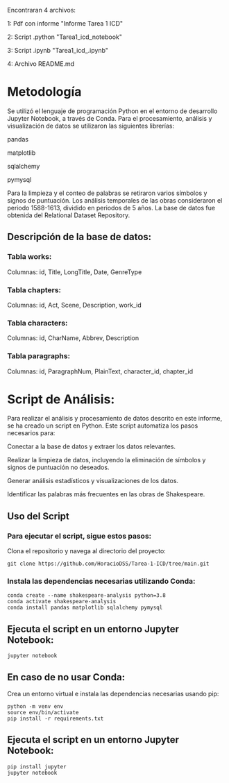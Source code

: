 Encontraran 4 archivos: 

1: Pdf con informe "Informe Tarea 1 ICD"

2: Script .python "Tarea1_icd_notebook"

3: Script .ipynb "Tarea1_icd_.ipynb"

4: Archivo README.md

# Metodología
Se utilizó el lenguaje de programación Python en el entorno de desarrollo Jupyter Notebook, a través de Conda. Para el procesamiento, análisis y visualización de datos se utilizaron las siguientes librerías:

pandas

matplotlib

sqlalchemy

pymysql

Para la limpieza y el conteo de palabras se retiraron varios símbolos y signos de puntuación. Los análisis temporales de las obras consideraron el periodo 1588-1613, dividido en periodos de 5 años. La base de datos fue obtenida del Relational Dataset Repository.

## Descripción de la base de datos: 

### Tabla works:
Columnas: id, Title, LongTitle, Date, GenreType

### Tabla chapters:
Columnas: id, Act, Scene, Description, work_id

### Tabla characters:
Columnas: id, CharName, Abbrev, Description

### Tabla paragraphs:
Columnas: id, ParagraphNum, PlainText, character_id, chapter_id

# Script de Análisis:
Para realizar el análisis y procesamiento de datos descrito en este informe, se ha creado un script en Python. Este script automatiza los pasos necesarios para:

Conectar a la base de datos y extraer los datos relevantes.

Realizar la limpieza de datos, incluyendo la eliminación de símbolos y signos de puntuación no deseados.

Generar análisis estadísticos y visualizaciones de los datos.

Identificar las palabras más frecuentes en las obras de Shakespeare.


##  Uso del Script
### Para ejecutar el script, sigue estos pasos:
Clona el repositorio y navega al directorio del proyecto:

``` git clone https://github.com/HoracioDSS/Tarea-1-ICD/tree/main.git ```

### Instala las dependencias necesarias utilizando Conda:
```
conda create --name shakespeare-analysis python=3.8
conda activate shakespeare-analysis
conda install pandas matplotlib sqlalchemy pymysql 
```
## Ejecuta el script en un entorno Jupyter Notebook:

```jupyter notebook ```

## En caso de no usar Conda: 
Crea un entorno virtual e instala las dependencias necesarias usando pip:
```
python -m venv env
source env/bin/activate   
pip install -r requirements.txt
```

## Ejecuta el script en un entorno Jupyter Notebook:
```
pip install jupyter
jupyter notebook
```





